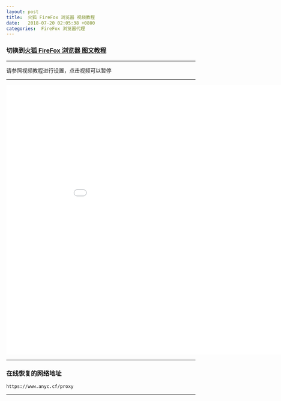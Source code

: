 ```yaml
---
layout: post
title:  火狐 FireFox 浏览器 视频教程
date:   2018-07-20 02:05:38 +0800
categories:  FireFox 浏览器代理
---
```


### 切换到[火狐 FireFox 浏览器 **图文教程**](/2018/07/firefox_txt/ "FireFox")

****

请参照视频教程进行设置，点击视频可以暂停

****
<iframe width="960" height="720" src="/files/FireFox.webm" frameborder="0" allow="autoplay; encrypted-media" allowfullscreen></iframe>

****

### 在线恢复的网络地址

```
https://www.anyc.cf/proxy
```
****

